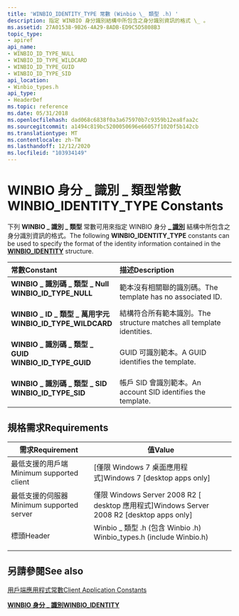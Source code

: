 ```yaml
---
title: 'WINBIO_IDENTITY_TYPE 常數 (Winbio \_ 類型 .h) '
description: 指定 WINBIO 身分識別結構中所包含之身分識別資訊的格式 \_ 。
ms.assetid: 27A01538-9B26-4A29-8ADB-ED9C5D5808B3
topic_type:
- apiref
api_name:
- WINBIO_ID_TYPE_NULL
- WINBIO_ID_TYPE_WILDCARD
- WINBIO_ID_TYPE_GUID
- WINBIO_ID_TYPE_SID
api_location:
- Winbio_types.h
api_type:
- HeaderDef
ms.topic: reference
ms.date: 05/31/2018
ms.openlocfilehash: dad068c6838f0a3a675970b7c9359b12ea8faa2c
ms.sourcegitcommit: a1494c819bc5200050696e66057f1020f5b142cb
ms.translationtype: MT
ms.contentlocale: zh-TW
ms.lasthandoff: 12/12/2020
ms.locfileid: "103934149"
---
```

# <a name="winbio_identity_type-constants"></a><span data-ttu-id="00317-103">WINBIO 身分 \_ 識別 \_ 類型常數</span><span class="sxs-lookup"><span data-stu-id="00317-103">WINBIO\_IDENTITY\_TYPE Constants</span></span>

<span data-ttu-id="00317-104">下列 **WINBIO \_ 識別 \_ 類型** 常數可用來指定 WINBIO 身分 [**\_ 識別**](winbio-identity.md) 結構中所包含之身分識別資訊的格式。</span><span class="sxs-lookup"><span data-stu-id="00317-104">The following **WINBIO\_IDENTITY\_TYPE** constants can be used to specify the format of the identity information contained in the [**WINBIO\_IDENTITY**](winbio-identity.md) structure.</span></span>



| <span data-ttu-id="00317-105">常數</span><span class="sxs-lookup"><span data-stu-id="00317-105">Constant</span></span>                                                                                                                                                                                      | <span data-ttu-id="00317-106">描述</span><span class="sxs-lookup"><span data-stu-id="00317-106">Description</span></span>                                               |
|:----------------------------------------------------------------------------------------------------------------------------------------------------------------------------------------------|:----------------------------------------------------------|
| <span id="WINBIO_ID_TYPE_NULL"></span><span id="winbio_id_type_null"></span><dl> <span data-ttu-id="00317-107"><dt>**WINBIO \_ 識別碼 \_ 類型 \_ Null**</dt></span><span class="sxs-lookup"><span data-stu-id="00317-107"><dt>**WINBIO\_ID\_TYPE\_NULL**</dt></span></span> </dl>             | <span data-ttu-id="00317-108">範本沒有相關聯的識別碼。</span><span class="sxs-lookup"><span data-stu-id="00317-108">The template has no associated ID.</span></span> <br/>            |
| <span id="WINBIO_ID_TYPE_WILDCARD"></span><span id="winbio_id_type_wildcard"></span><dl> <span data-ttu-id="00317-109"><dt>**WINBIO \_ ID \_ 類型 \_ 萬用字元**</dt></span><span class="sxs-lookup"><span data-stu-id="00317-109"><dt>**WINBIO\_ID\_TYPE\_WILDCARD**</dt></span></span> </dl> | <span data-ttu-id="00317-110">結構符合所有範本識別。</span><span class="sxs-lookup"><span data-stu-id="00317-110">The structure matches all template identities.</span></span><br/> |
| <span id="WINBIO_ID_TYPE_GUID"></span><span id="winbio_id_type_guid"></span><dl> <span data-ttu-id="00317-111"><dt>**WINBIO \_ 識別碼 \_ 類型 \_ GUID**</dt></span><span class="sxs-lookup"><span data-stu-id="00317-111"><dt>**WINBIO\_ID\_TYPE\_GUID**</dt></span></span> </dl>             | <span data-ttu-id="00317-112">GUID 可識別範本。</span><span class="sxs-lookup"><span data-stu-id="00317-112">A GUID identifies the template.</span></span><br/>                |
| <span id="WINBIO_ID_TYPE_SID"></span><span id="winbio_id_type_sid"></span><dl> <span data-ttu-id="00317-113"><dt>**WINBIO \_ 識別碼 \_ 類型 \_ SID**</dt></span><span class="sxs-lookup"><span data-stu-id="00317-113"><dt>**WINBIO\_ID\_TYPE\_SID**</dt></span></span> </dl>                | <span data-ttu-id="00317-114">帳戶 SID 會識別範本。</span><span class="sxs-lookup"><span data-stu-id="00317-114">An account SID identifies the template.</span></span><br/>        |



## <a name="requirements"></a><span data-ttu-id="00317-115">規格需求</span><span class="sxs-lookup"><span data-stu-id="00317-115">Requirements</span></span>



| <span data-ttu-id="00317-116">需求</span><span class="sxs-lookup"><span data-stu-id="00317-116">Requirement</span></span> | <span data-ttu-id="00317-117">值</span><span class="sxs-lookup"><span data-stu-id="00317-117">Value</span></span> |
|-------------------------------------|---------------------------------------------------------------------------------------------------------------|
| <span data-ttu-id="00317-118">最低支援的用戶端</span><span class="sxs-lookup"><span data-stu-id="00317-118">Minimum supported client</span></span><br/> | <span data-ttu-id="00317-119">\[僅限 Windows 7 桌面應用程式\]</span><span class="sxs-lookup"><span data-stu-id="00317-119">Windows 7 \[desktop apps only\]</span></span><br/>                                                                    |
| <span data-ttu-id="00317-120">最低支援的伺服器</span><span class="sxs-lookup"><span data-stu-id="00317-120">Minimum supported server</span></span><br/> | <span data-ttu-id="00317-121">僅限 Windows Server 2008 R2 \[ desktop 應用程式\]</span><span class="sxs-lookup"><span data-stu-id="00317-121">Windows Server 2008 R2 \[desktop apps only\]</span></span><br/>                                                       |
| <span data-ttu-id="00317-122">標頭</span><span class="sxs-lookup"><span data-stu-id="00317-122">Header</span></span><br/>                   | <dl> <span data-ttu-id="00317-123"><dt>Winbio \_ 類型 .h (包含 Winbio .h) </dt></span><span class="sxs-lookup"><span data-stu-id="00317-123"><dt>Winbio\_types.h (include Winbio.h)</dt></span></span> </dl> |



## <a name="see-also"></a><span data-ttu-id="00317-124">另請參閱</span><span class="sxs-lookup"><span data-stu-id="00317-124">See also</span></span>

<dl> <dt>

[<span data-ttu-id="00317-125">用戶端應用程式常數</span><span class="sxs-lookup"><span data-stu-id="00317-125">Client Application Constants</span></span>](client-application-constants.md)
</dt> <dt>

[<span data-ttu-id="00317-126">**WINBIO 身分 \_ 識別**</span><span class="sxs-lookup"><span data-stu-id="00317-126">**WINBIO\_IDENTITY**</span></span>](winbio-identity.md)
</dt> </dl>

 

 





